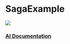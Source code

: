 # SagaExample

![](https://tokei.rs/b1/github/dannythehumbleguy/SagaExample)

### [AI Documentation](https://deepwiki.com/dannythehumbleguy/SagaExample/1-overview)
